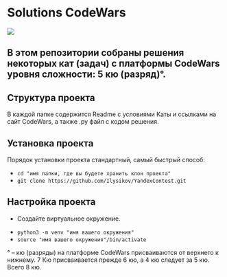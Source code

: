 Solutions CodeWars
==================

![](https://www.codewars.com/users/I_lysikov/badges/large?theme=light)

В этом репозитории собраны решения некоторых кат (задач) с платформы CodeWars уровня сложности: 5 кю (разряд)°.
------------------------------------------------------------------------------------------------------------------------------

Структура проекта
-----------------

В каждой папке содержится Readme с условиями Каты и ссылками на сайт CodeWars, а также .py файл с кодом решения.

Установка проекта
-----------------
Порядок установки проекта стандартный, самый быстрый способ:
- `cd "имя папки, где вы будете хранить клон проекта"`
- `git clone https://github.com/Ilysikov/YandexContest.git`

Настройка проекта
------------------
* Создайте виртуальное окружение. 
- `python3 -m venv "имя вашего окружения"`
- `source "имя вашего окружения"/bin/activate`

° – кю (разряды) на платформе CodeWars присваиваются от верхнего к нижнему. 
7 Кю присваивается прежде 6 кю, а 4 кю следует за 5 кю. 
Всего 8 кю.
